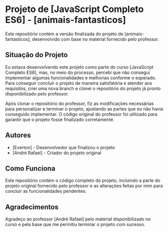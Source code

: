 # Projeto de [JavaScript Completo ES6] - [animais-fantasticos]

Este repositório contém a versão finalizada do projeto de [animais-fantasticos], desenvolvido com base no material fornecido pelo professor. 

## Situação do Projeto

Eu estava desenvolvendo este projeto como parte do curso [JavaScript Completo ES6], mas, no meio do processo, percebi que não consegui implementar algumas funcionalidades e melhorias conforme o esperado. Para conseguir concluir o projeto de maneira satisfatória e atender aos requisitos, criei uma nova branch e clonei o repositório do projeto já pronto disponibilizado pelo professor. 

Após clonar o repositório do professor, fiz as modificações necessárias para personalizar e terminar o projeto, ajustando as partes que eu não havia conseguido implementar. O código original do professor foi utilizado para garantir que o projeto fosse finalizado corretamente.

## Autores

- [Everton] - Desenvolvedor que finalizou o projeto
- [André Rafael] - Criador do projeto original

## Como Funciona

Este repositório contém o código completo do projeto, incluindo a parte do projeto original fornecido pelo professor e as alterações feitas por mim para concluir as funcionalidades pendentes.

## Agradecimentos

Agradeço ao professor [André Rafael] pelo material disponibilizado no curso e pela base que me permitiu terminar o projeto com sucesso.

